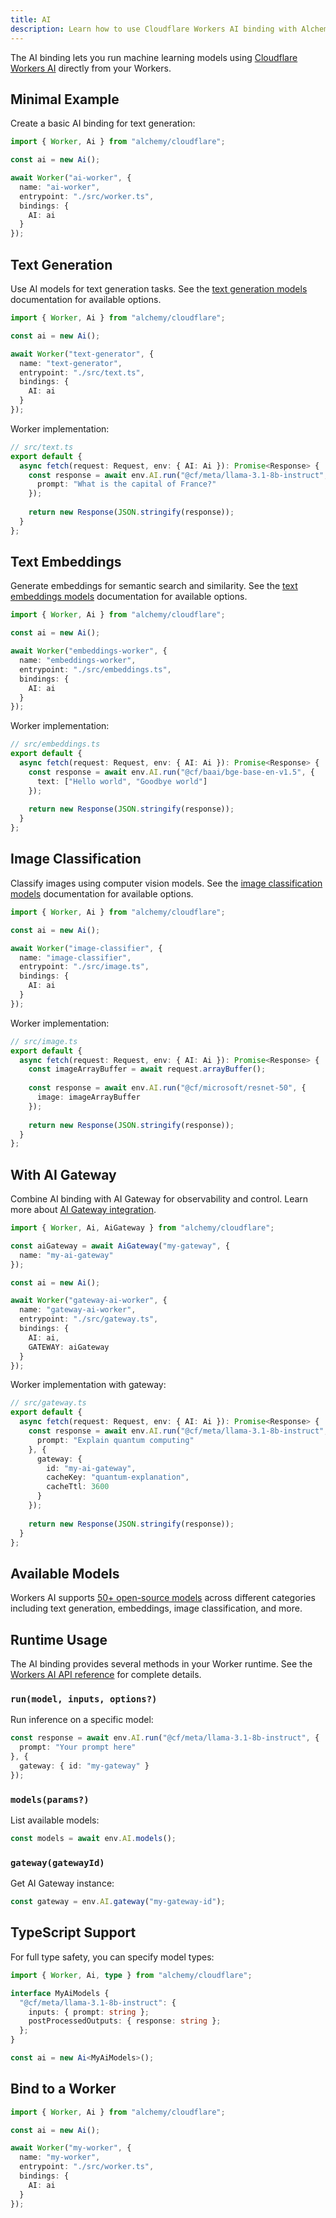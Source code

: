 ```yaml
---
title: AI
description: Learn how to use Cloudflare Workers AI binding with Alchemy to run machine learning models on Cloudflare's global network.
---
```



The AI binding lets you run machine learning models using [Cloudflare Workers AI](https://developers.cloudflare.com/workers-ai/) directly from your Workers.

## Minimal Example

Create a basic AI binding for text generation:

```ts
import { Worker, Ai } from "alchemy/cloudflare";

const ai = new Ai();

await Worker("ai-worker", {
  name: "ai-worker",
  entrypoint: "./src/worker.ts",
  bindings: {
    AI: ai
  }
});
```

## Text Generation

Use AI models for text generation tasks. See the [text generation models](https://developers.cloudflare.com/workers-ai/models/#text-generation) documentation for available options.

```ts
import { Worker, Ai } from "alchemy/cloudflare";

const ai = new Ai();

await Worker("text-generator", {
  name: "text-generator",
  entrypoint: "./src/text.ts",
  bindings: {
    AI: ai
  }
});
```

Worker implementation:

```ts
// src/text.ts
export default {
  async fetch(request: Request, env: { AI: Ai }): Promise<Response> {
    const response = await env.AI.run("@cf/meta/llama-3.1-8b-instruct", {
      prompt: "What is the capital of France?"
    });
    
    return new Response(JSON.stringify(response));
  }
};
```

## Text Embeddings

Generate embeddings for semantic search and similarity. See the [text embeddings models](https://developers.cloudflare.com/workers-ai/models/#text-embeddings) documentation for available options.

```ts
import { Worker, Ai } from "alchemy/cloudflare";

const ai = new Ai();

await Worker("embeddings-worker", {
  name: "embeddings-worker",
  entrypoint: "./src/embeddings.ts",
  bindings: {
    AI: ai
  }
});
```

Worker implementation:

```ts
// src/embeddings.ts
export default {
  async fetch(request: Request, env: { AI: Ai }): Promise<Response> {
    const response = await env.AI.run("@cf/baai/bge-base-en-v1.5", {
      text: ["Hello world", "Goodbye world"]
    });
    
    return new Response(JSON.stringify(response));
  }
};
```

## Image Classification

Classify images using computer vision models. See the [image classification models](https://developers.cloudflare.com/workers-ai/models/#image-classification) documentation for available options.

```ts
import { Worker, Ai } from "alchemy/cloudflare";

const ai = new Ai();

await Worker("image-classifier", {
  name: "image-classifier",
  entrypoint: "./src/image.ts",
  bindings: {
    AI: ai
  }
});
```

Worker implementation:

```ts
// src/image.ts
export default {
  async fetch(request: Request, env: { AI: Ai }): Promise<Response> {
    const imageArrayBuffer = await request.arrayBuffer();
    
    const response = await env.AI.run("@cf/microsoft/resnet-50", {
      image: imageArrayBuffer
    });
    
    return new Response(JSON.stringify(response));
  }
};
```

## With AI Gateway

Combine AI binding with AI Gateway for observability and control. Learn more about [AI Gateway integration](https://developers.cloudflare.com/workers-ai/get-started/workers-ai-gateway/).

```ts
import { Worker, Ai, AiGateway } from "alchemy/cloudflare";

const aiGateway = await AiGateway("my-gateway", {
  name: "my-ai-gateway"
});

const ai = new Ai();

await Worker("gateway-ai-worker", {
  name: "gateway-ai-worker",
  entrypoint: "./src/gateway.ts",
  bindings: {
    AI: ai,
    GATEWAY: aiGateway
  }
});
```

Worker implementation with gateway:

```ts
// src/gateway.ts
export default {
  async fetch(request: Request, env: { AI: Ai }): Promise<Response> {
    const response = await env.AI.run("@cf/meta/llama-3.1-8b-instruct", {
      prompt: "Explain quantum computing"
    }, {
      gateway: {
        id: "my-ai-gateway",
        cacheKey: "quantum-explanation",
        cacheTtl: 3600
      }
    });
    
    return new Response(JSON.stringify(response));
  }
};
```

## Available Models

Workers AI supports [50+ open-source models](https://developers.cloudflare.com/workers-ai/models/) across different categories including text generation, embeddings, image classification, and more.

## Runtime Usage

The AI binding provides several methods in your Worker runtime. See the [Workers AI API reference](https://developers.cloudflare.com/workers-ai/configuration/bindings/) for complete details.

### `run(model, inputs, options?)`

Run inference on a specific model:

```ts
const response = await env.AI.run("@cf/meta/llama-3.1-8b-instruct", {
  prompt: "Your prompt here"
}, {
  gateway: { id: "my-gateway" }
});
```

### `models(params?)`

List available models:

```ts
const models = await env.AI.models();
```

### `gateway(gatewayId)`

Get AI Gateway instance:

```ts
const gateway = env.AI.gateway("my-gateway-id");
```

## TypeScript Support

For full type safety, you can specify model types:

```ts
import { Worker, Ai, type } from "alchemy/cloudflare";

interface MyAiModels {
  "@cf/meta/llama-3.1-8b-instruct": {
    inputs: { prompt: string };
    postProcessedOutputs: { response: string };
  };
}

const ai = new Ai<MyAiModels>();
```

## Bind to a Worker

```ts
import { Worker, Ai } from "alchemy/cloudflare";

const ai = new Ai();

await Worker("my-worker", {
  name: "my-worker",
  entrypoint: "./src/worker.ts",
  bindings: {
    AI: ai
  }
});
```
